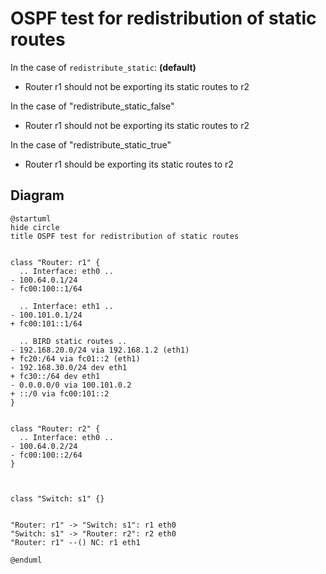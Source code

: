 # OSPF test for redistribution of static routes


In the case of `redistribute_static`: **(default)**
  - Router r1 should not be exporting its static routes to r2

In the case of "redistribute_static_false"
  - Router r1 should not be exporting its static routes to r2

In the case of "redistribute_static_true"
  - Router r1 should be exporting its static routes to r2


## Diagram

```plantuml
@startuml
hide circle
title OSPF test for redistribution of static routes


class "Router: r1" {
  .. Interface: eth0 ..
- 100.64.0.1/24
- fc00:100::1/64

  .. Interface: eth1 ..
- 100.101.0.1/24
+ fc00:101::1/64

  .. BIRD static routes ..
- 192.168.20.0/24 via 192.168.1.2 (eth1)
+ fc20:/64 via fc01::2 (eth1)
- 192.168.30.0/24 dev eth1
+ fc30::/64 dev eth1
- 0.0.0.0/0 via 100.101.0.2
+ ::/0 via fc00:101::2
}


class "Router: r2" {
  .. Interface: eth0 ..
- 100.64.0.2/24
- fc00:100::2/64
}



class "Switch: s1" {}


"Router: r1" -> "Switch: s1": r1 eth0
"Switch: s1" -> "Router: r2": r2 eth0
"Router: r1" --() NC: r1 eth1

@enduml
```
